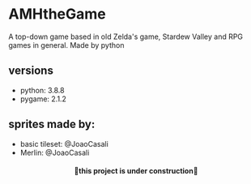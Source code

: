 # AMHtheGame
A top-down game based in old Zelda's game, Stardew Valley and RPG games in general.
Made by python

## versions
- python: 3.8.8
- pygame: 2.1.2

## sprites made by:
- basic tileset: @JoaoCasali
- Merlin: @JoaoCasali

<h4 align='center'>
🚧this project is under construction🚧
</h4>

